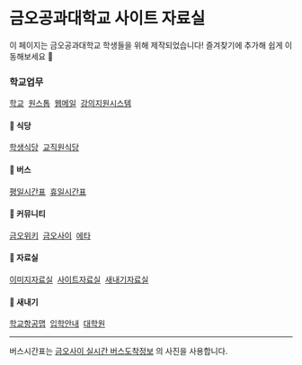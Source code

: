 # 금오공과대학교 사이트 자료실
이 페이지는 금오공과대학교 학생들을 위해 제작되었습니다! 즐겨찾기에 추가해 쉽게 이동해보세요 🌟

### 학교업무
[학교](https://www.kumoh.ac.kr/)&nbsp;
[원스톱](https://onestop.kumoh.ac.kr/)&nbsp;
[웹메일](https://mail.kumoh.ac.kr/)&nbsp;
[강의지원시스템](http://elearning.kumoh.ac.kr/)

#### 🍱 식당
[학생식당](https://www.kumoh.ac.kr/ko/restaurant01.do)&nbsp;
[교직원식당](https://www.kumoh.ac.kr/ko/restaurant02.do)

#### 🚌 버스
[평일시간표](https://kumoh42.com/ExternalPage/bus/img/1.png)&nbsp;
[휴일시간표](https://kumoh42.com/ExternalPage/bus/img/2.png)

#### 💬 커뮤니티
[금오위키](https://wiki.kumoh42.com/)&nbsp;
[금오사이](https://kumoh42.com/)&nbsp;
[에타](https://kumoh.everytime.kr/)

#### 📂 자료실
[이미지자료실](https://github.com/Htmla69/Kumoh_In7/blob/main/Image.md)&nbsp;
[사이트자료실](https://github.com/Htmla69/Kumoh_In7/blob/main/Site.md)&nbsp;
[새내기자료실](https://github.com/Htmla69/Kumoh_In7/blob/main/Beginner.md)

#### 🔰 새내기
[학교항공맵](https://www.kumoh.ac.kr/vr02/tour.html)&nbsp;
[입학안내](https://iphak.kumoh.ac.kr/)&nbsp;
[대학원](https://cam.kumoh.ac.kr/cam/)

---
버스시간표는 [금오사이 실시간 버스도착정보](https://kumoh42.com/bus) 의 사진을 사용합니다.
